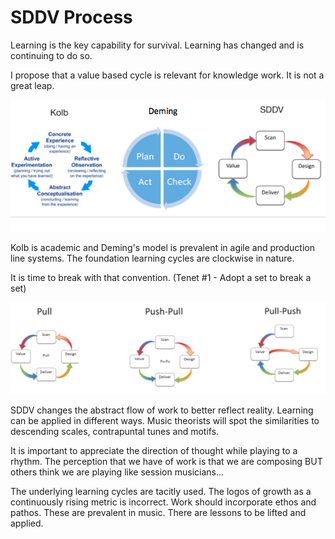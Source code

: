 # SDDV Process

Learning is the key capability for survival. Learning has changed and is continuing to do so.

I propose that a value based cycle is relevant for knowledge work. It is not a great leap.

![alt text](./assets/kolb-deming-sddv.png "Learning Cycles")

Kolb is academic and Deming's model is prevalent in agile and production line systems. The foundation learning cycles are clockwise in nature.

It is time to break with that convention. (Tenet #1 - Adopt a set to break a set)

![alt text](./assets/pu-3.png "Variations")

SDDV changes the abstract flow of work to better reflect reality. Learning can be applied in different ways. Music theorists will spot the similarities to descending scales, contrapuntal tunes and motifs.

It is important to appreciate the direction of thought while playing to a rhythm. The perception that we have of work is that we are composing BUT others think we are playing like session musicians...

The underlying learning cycles are tacitly used. The logos of growth as a continuously rising metric is incorrect. Work should incorporate ethos and pathos. These are prevalent in music. There are lessons to be lifted and applied.

